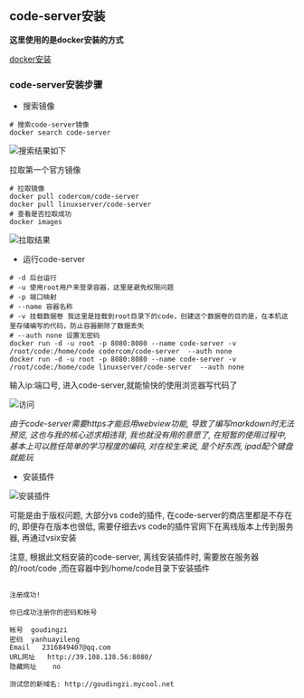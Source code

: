 ## code-server安装

**这里使用的是docker安装的方式** 

[docker安装](https://www.runoob.com/docker/centos-docker-install.html) 

### code-server安装步骤

- 搜索镜像

```shell
# 搜索code-server镜像
docker search code-server
```

![搜索结果如下](https://study-note-huang.oss-cn-beijing.aliyuncs.com/img/2021-08-07-13-13-04.png)

拉取第一个官方镜像 

```shell
# 拉取镜像
docker pull codercom/code-server
docker pull linuxserver/code-server
# 查看是否拉取成功
docker images
```
![拉取结果](https://study-note-huang.oss-cn-beijing.aliyuncs.com/img/2021-08-07-13-19-59.png)

- 运行code-server

```shell
# -d 后台运行
# -u 使用root用户来登录容器，这里是避免权限问题
# -p 端口映射
# --name 容器名称
# -v 挂载数据卷 我这里是挂载到root目录下的code，创建这个数据卷的目的是，在本机这里存储编写的代码，防止容器删除了数据丢失
# --auth none 设置无密码
docker run -d -u root -p 8080:8080 --name code-server -v /root/code:/home/code codercom/code-server  --auth none
docker run -d -u root -p 8080:8080 --name code-server -v /root/code:/home/code linuxserver/code-server  --auth none
```

输入ip:端口号, 进入code-server,就能愉快的使用浏览器写代码了 

![访问](https://study-note-huang.oss-cn-beijing.aliyuncs.com/img/2021-08-07-13-27-45.png)

*由于code-server需要https才能启用webview功能, 导致了编写markdown时无法预览, 这也与我的核心述求相违背, 我也就没有用的意愿了, 在短暂的使用过程中, 基本上可以胜任简单的学习程度的编码, 对在校生来说, 是个好东西, ipad配个键盘就能玩* 

- 安装插件

![安装插件](https://study-note-huang.oss-cn-beijing.aliyuncs.com/img/2021-08-07-13-33-00.png)

可能是由于版权问题, 大部分vs code的插件, 在code-server的商店里都是不存在的, 即便存在版本也很低, 需要仔细去vs code的插件官网下在离线版本上传到服务器, 再通过vsix安装 

注意, 根据此文档安装的code-server, 离线安装插件时, 需要放在服务器的/root/code ,而在容器中到/home/code目录下安装插件




```

注册成功!

你已成功注册你的密码和帐号

帐号	goudingzi
密码	yanhuayileng
Email	2316849407@qq.com
URL网址	http://39.108.138.56:8080/
隐藏网址	no

测试您的新域名: http://goudingzi.mycool.net


```